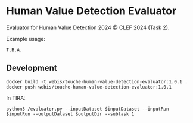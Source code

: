 Human Value Detection Evaluator
===============================
Evaluator for Human Value Detection 2024 @ CLEF 2024 (Task 2).

Example usage:
```
T.B.A.
```


Development
-----------
```
docker build -t webis/touche-human-value-detection-evaluator:1.0.1 .
docker push webis/touche-human-value-detection-evaluator:1.0.1
```

In TIRA:
```
python3 /evaluator.py --inputDataset $inputDataset --inputRun $inputRun --outputDataset $outputDir --subtask 1
```

